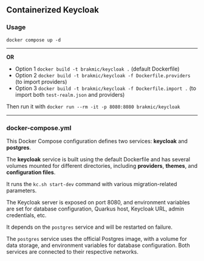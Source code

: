## Containerized Keycloak

### Usage

`docker compose up -d`

---
**OR**

* Option 1 `docker build -t brakmic/keycloak .` (default Dockerfile)
* Option 2 `docker build -t brakmic/keycloak -f Dockerfile.providers` (to import providers)
* Option 3 `docker build -t brakmic/keycloak -f Dockerfile.import .` (to import both `test-realm.json` and providers)

Then run it with `docker run --rm -it -p 8080:8080 brakmic/keycloak`

---

### docker-compose.yml

This Docker Compose configuration defines two services: **keycloak** and **postgres**. 

The **keycloak** service is built using the default Dockerfile and has several volumes mounted for different directories, including **providers**, **themes**, and **configuration files**. 

It runs the `kc.sh start-dev` command with various migration-related parameters. 

The Keycloak server is exposed on port 8080, and environment variables are set for database configuration, Quarkus host, Keycloak URL, admin credentials, etc. 

It depends on the `postgres` service and will be restarted on failure. 

The `postgres` service uses the official Postgres image, with a volume for data storage, and environment variables for database configuration. Both services are connected to their respective networks.